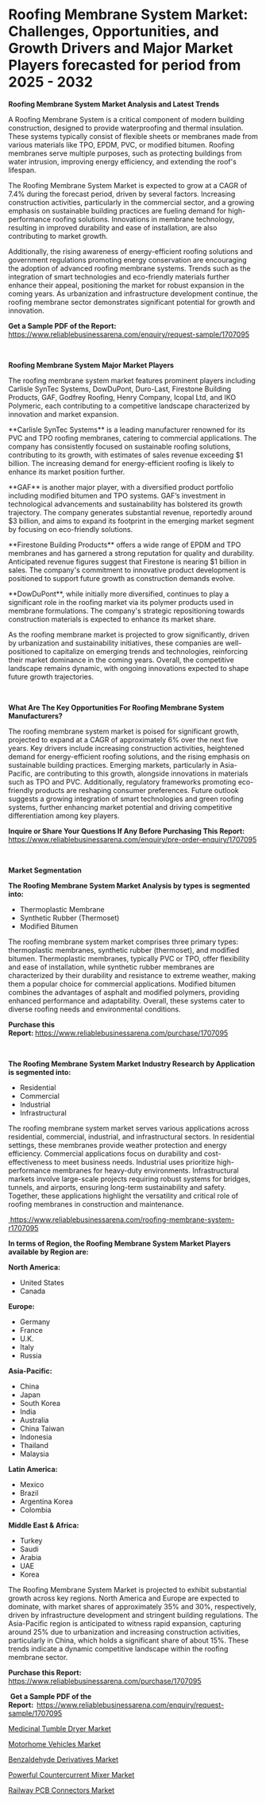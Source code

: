 <p><h1>Roofing Membrane System Market: Challenges, Opportunities, and Growth Drivers and Major Market Players forecasted for period from 2025 - 2032</h1></p><p><strong>Roofing Membrane System Market Analysis and Latest Trends</strong></p>
<p><p>A Roofing Membrane System is a critical component of modern building construction, designed to provide waterproofing and thermal insulation. These systems typically consist of flexible sheets or membranes made from various materials like TPO, EPDM, PVC, or modified bitumen. Roofing membranes serve multiple purposes, such as protecting buildings from water intrusion, improving energy efficiency, and extending the roof's lifespan.</p><p>The Roofing Membrane System Market is expected to grow at a CAGR of 7.4% during the forecast period, driven by several factors. Increasing construction activities, particularly in the commercial sector, and a growing emphasis on sustainable building practices are fueling demand for high-performance roofing solutions. Innovations in membrane technology, resulting in improved durability and ease of installation, are also contributing to market growth. </p><p>Additionally, the rising awareness of energy-efficient roofing solutions and government regulations promoting energy conservation are encouraging the adoption of advanced roofing membrane systems. Trends such as the integration of smart technologies and eco-friendly materials further enhance their appeal, positioning the market for robust expansion in the coming years. As urbanization and infrastructure development continue, the roofing membrane sector demonstrates significant potential for growth and innovation.</p></p>
<p><strong>Get a Sample PDF of the Report:&nbsp;</strong> <a href="https://www.reliablebusinessarena.com/enquiry/request-sample/1707095?utm_campaign=2563&utm_medium=2&utm_source=Github&utm_content=ia&utm_term=01042025&utm_id=roofing-membrane-system">https://www.reliablebusinessarena.com/enquiry/request-sample/1707095</a></p>
<p>&nbsp;</p>
<p><strong>Roofing Membrane System Major Market Players</strong></p>
<p><p>The roofing membrane system market features prominent players including Carlisle SynTec Systems, DowDuPont, Duro-Last, Firestone Building Products, GAF, Godfrey Roofing, Henry Company, Icopal Ltd, and IKO Polymeric, each contributing to a competitive landscape characterized by innovation and market expansion.</p><p>**Carlisle SynTec Systems** is a leading manufacturer renowned for its PVC and TPO roofing membranes, catering to commercial applications. The company has consistently focused on sustainable roofing solutions, contributing to its growth, with estimates of sales revenue exceeding $1 billion. The increasing demand for energy-efficient roofing is likely to enhance its market position further.</p><p>**GAF** is another major player, with a diversified product portfolio including modified bitumen and TPO systems. GAF’s investment in technological advancements and sustainability has bolstered its growth trajectory. The company generates substantial revenue, reportedly around $3 billion, and aims to expand its footprint in the emerging market segment by focusing on eco-friendly solutions.</p><p>**Firestone Building Products** offers a wide range of EPDM and TPO membranes and has garnered a strong reputation for quality and durability. Anticipated revenue figures suggest that Firestone is nearing $1 billion in sales. The company's commitment to innovative product development is positioned to support future growth as construction demands evolve.</p><p>**DowDuPont**, while initially more diversified, continues to play a significant role in the roofing market via its polymer products used in membrane formulations. The company's strategic repositioning towards construction materials is expected to enhance its market share.</p><p>As the roofing membrane market is projected to grow significantly, driven by urbanization and sustainability initiatives, these companies are well-positioned to capitalize on emerging trends and technologies, reinforcing their market dominance in the coming years. Overall, the competitive landscape remains dynamic, with ongoing innovations expected to shape future growth trajectories.</p></p>
<p>&nbsp;</p>
<p><strong>What Are The Key Opportunities For Roofing Membrane System Manufacturers?</strong></p>
<p><p>The roofing membrane system market is poised for significant growth, projected to expand at a CAGR of approximately 6% over the next five years. Key drivers include increasing construction activities, heightened demand for energy-efficient roofing solutions, and the rising emphasis on sustainable building practices. Emerging markets, particularly in Asia-Pacific, are contributing to this growth, alongside innovations in materials such as TPO and PVC. Additionally, regulatory frameworks promoting eco-friendly products are reshaping consumer preferences. Future outlook suggests a growing integration of smart technologies and green roofing systems, further enhancing market potential and driving competitive differentiation among key players.</p></p>
<p><strong>Inquire or Share Your Questions If Any Before Purchasing This Report:</strong> <a href="https://www.reliablebusinessarena.com/enquiry/pre-order-enquiry/1707095?utm_campaign=2563&utm_medium=2&utm_source=Github&utm_content=ia&utm_term=01042025&utm_id=roofing-membrane-system">https://www.reliablebusinessarena.com/enquiry/pre-order-enquiry/1707095</a></p>
<p>&nbsp;</p>
<p><strong>Market Segmentation</strong></p>
<p><strong>The Roofing Membrane System Market Analysis by types is segmented into:</strong></p>
<p><ul><li>Thermoplastic Membrane</li><li>Synthetic Rubber (Thermoset)</li><li>Modified Bitumen</li></ul></p>
<p><p>The roofing membrane system market comprises three primary types: thermoplastic membranes, synthetic rubber (thermoset), and modified bitumen. Thermoplastic membranes, typically PVC or TPO, offer flexibility and ease of installation, while synthetic rubber membranes are characterized by their durability and resistance to extreme weather, making them a popular choice for commercial applications. Modified bitumen combines the advantages of asphalt and modified polymers, providing enhanced performance and adaptability. Overall, these systems cater to diverse roofing needs and environmental conditions.</p></p>
<p><strong>Purchase this Report:&nbsp;</strong><a href="https://www.reliablebusinessarena.com/purchase/1707095?utm_campaign=2563&utm_medium=2&utm_source=Github&utm_content=ia&utm_term=01042025&utm_id=roofing-membrane-system">https://www.reliablebusinessarena.com/purchase/1707095</a></p>
<p>&nbsp;</p>
<p><strong>The Roofing Membrane System Market Industry Research by Application is segmented into:</strong></p>
<p><ul><li>Residential</li><li>Commercial</li><li>Industrial</li><li>Infrastructural</li></ul></p>
<p><p>The roofing membrane system market serves various applications across residential, commercial, industrial, and infrastructural sectors. In residential settings, these membranes provide weather protection and energy efficiency. Commercial applications focus on durability and cost-effectiveness to meet business needs. Industrial uses prioritize high-performance membranes for heavy-duty environments. Infrastructural markets involve large-scale projects requiring robust systems for bridges, tunnels, and airports, ensuring long-term sustainability and safety. Together, these applications highlight the versatility and critical role of roofing membranes in construction and maintenance.</p></p>
<p><a href="https://www.reliablebusinessarena.com/roofing-membrane-system-r1707095?utm_campaign=2563&utm_medium=2&utm_source=Github&utm_content=ia&utm_term=01042025&utm_id=roofing-membrane-system">&nbsp;https://www.reliablebusinessarena.com/roofing-membrane-system-r1707095</a></p>
<p><strong>In terms of Region, the Roofing Membrane System Market Players available by Region are:</strong></p>
<p>
    <p> <strong> North America: </strong>
        <ul>
            <li>United States</li>
            <li>Canada</li>
        </ul>
        </p> 
    <p> <strong> Europe: </strong>
        <ul>
            <li>Germany</li>
            <li>France</li>
            <li>U.K.</li>
            <li>Italy</li>
            <li>Russia</li>
        </ul>
        </p> 
    <p> <strong> Asia-Pacific: </strong>
        <ul>
            <li>China</li>
            <li>Japan</li>
            <li>South Korea</li>
            <li>India</li>
            <li>Australia</li>
            <li>China Taiwan</li>
            <li>Indonesia</li>
            <li>Thailand</li>
            <li>Malaysia</li>
        </ul>
        </p> 
    <p> <strong> Latin America: </strong>
        <ul>
            <li>Mexico</li>
            <li>Brazil</li>
            <li>Argentina Korea</li>
            <li>Colombia</li>
        </ul>
        </p> 
    <p> <strong> Middle East & Africa: </strong>
        <ul>
            <li>Turkey</li>
            <li>Saudi</li>
            <li>Arabia</li>
            <li>UAE</li>
            <li>Korea</li>
        </ul>
    </p>
    </p>
<p><p>The Roofing Membrane System Market is projected to exhibit substantial growth across key regions. North America and Europe are expected to dominate, with market shares of approximately 35% and 30%, respectively, driven by infrastructure development and stringent building regulations. The Asia-Pacific region is anticipated to witness rapid expansion, capturing around 25% due to urbanization and increasing construction activities, particularly in China, which holds a significant share of about 15%. These trends indicate a dynamic competitive landscape within the roofing membrane sector.</p></p>
<p><strong>Purchase this Report: </strong><a href="https://www.reliablebusinessarena.com/purchase/1707095?utm_campaign=2563&utm_medium=2&utm_source=Github&utm_content=ia&utm_term=01042025&utm_id=roofing-membrane-system">https://www.reliablebusinessarena.com/purchase/1707095</a></p>
<p>&nbsp;<strong>Get a Sample PDF of the Report:&nbsp;&nbsp;</strong><a href="https://www.reliablebusinessarena.com/enquiry/request-sample/1707095?utm_campaign=2563&utm_medium=2&utm_source=Github&utm_content=ia&utm_term=01042025&utm_id=roofing-membrane-system">https://www.reliablebusinessarena.com/enquiry/request-sample/1707095</a></p>
<p><strong></strong></p>
<p><p><a href="https://www.linkedin.com/pulse/global-medicinal-tumble-dryer-market-size-share-projected-139-kdhwf?utm_campaign=2563&utm_medium=2&utm_source=Github&utm_content=ia&utm_term=01042025&utm_id=roofing-membrane-system">Medicinal Tumble Dryer Market</a></p><p><a href="https://github.com/JakirUddin511/Market-Research-Report-List-2/blob/main/motorhome-vehicles-market.md?utm_campaign=2563&utm_medium=2&utm_source=Github&utm_content=ia&utm_term=01042025&utm_id=roofing-membrane-system">Motorhome Vehicles Market</a></p><p><a href="https://github.com/GenaGaines34/Market-Research-Report-List-2/blob/main/benzaldehyde-derivatives-market.md?utm_campaign=2563&utm_medium=2&utm_source=Github&utm_content=ia&utm_term=01042025&utm_id=roofing-membrane-system">Benzaldehyde Derivatives Market</a></p><p><a href="https://www.linkedin.com/pulse/in-depth-analysis-powerful-countercurrent-mixer-market-size-share-b9vtf?utm_campaign=2563&utm_medium=2&utm_source=Github&utm_content=ia&utm_term=01042025&utm_id=roofing-membrane-system">Powerful Countercurrent Mixer Market</a></p><p><a href="https://www.linkedin.com/pulse/insightful-analysis-railway-pcb-connectors-market-2025-2032-t5e1f?utm_campaign=2563&utm_medium=2&utm_source=Github&utm_content=ia&utm_term=01042025&utm_id=roofing-membrane-system">Railway PCB Connectors Market</a></p></p>